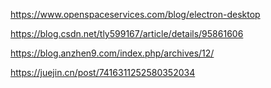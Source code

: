 https://www.openspaceservices.com/blog/electron-desktop

https://blog.csdn.net/tly599167/article/details/95861606

https://blog.anzhen9.com/index.php/archives/12/

https://juejin.cn/post/7416311252580352034
